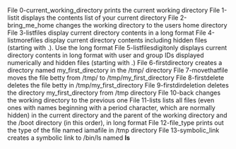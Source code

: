 File 0-current_working_directory prints the current working directory
File 1-listit displays the contents list of your current directory
File 2-bring_me_home changes the working directory to the users home directory
File 3-listfiles display current directory contents in a long format
File 4-listmorefiles display current directory contents including hidden files (starting with .). Use the long format
File 5-listfilesdigitonly displays current directory contents in long format with user and group IDs displayed numerically and hidden files (starting with .)
File 6-firstdirectory creates a directory named my_first_directory in the /tmp/ directory
File 7-movethatfile moves the file betty from /tmp/ to /tmp/my_first_directory
File 8-firstdelete deletes the file betty in /tmp/my_first_directory
File 9-firstdirdeletion deletes the directory my_first_directory from /tmp directory
File 10-back changes the working directory to the previous one
File 11-lists lists all files (even ones with names beginning with a period character, which are normally hidden) in the current directory and the parent of the working directory and the /boot directory (in this order), in long format
File 12-file_type prints out the type of the file named iamafile in /tmp directory
File 13-symbolic_link creates a symbolic link to /bin/ls named __ls__
